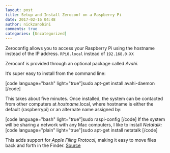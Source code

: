 ```yaml
---
layout: post
title: Setup and Install Zeroconf on a Raspberry Pi
date: 2017-02-16 04:48
author: nickzanobini
comments: true
categories: [Uncategorized]
---
```

<p dir="ltr">Zeroconfig allows you to access your Raspberry Pi using the hostname instead of the IP address.
<code>RPi0.local</code> instead of <code>192.168.0.XX</code></p>

<p dir="ltr">Zeroconf is provided through an optional package called <em>Avahi.</em></p>

<p dir="ltr">It’s super easy to install from the command line:</p>

[code language="bash" light="true"]sudo apt-get install avahi-daemon
[/code]

<p dir="ltr">This takes about five minutes. Once installed, the system can be contacted from other computers at <em>hostname.</em>local, where hostname is either the default (raspberrypi) or an alternate name assigned by:</p>

[code language="bash" light="true"]sudo raspi-config
[/code]
If the system will be sharing a network with any Mac computers, I like to install <em>Netatalk:</em>
[code language="plain" light="true"]sudo apt-get install netatalk
[/code]

<p dir="ltr">This adds support for <em>Apple Filing Protocol,</em> making it easy to move files back and forth in the Finder.
<a href="https://learn.adafruit.com/bonjour-zeroconf-networking-for-windows-and-linux/overview" target="_blank">Source</a></p>
